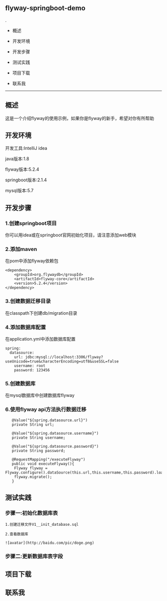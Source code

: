 ## flyway-springboot-demo
.
+ 概述
- 开发环境
+ 开发步骤
- 测试实践
+ 项目下载
- 联系我

***

## 概述
这是一个介绍flyway的使用示例，如果你是flyway的新手，希望对你有所帮助

## 开发环境
开发工具:IntelliJ idea

java版本:1.8

flyway版本:5.2.4

springboot版本:2.1.4

mysql版本:5.7

## 开发步骤
### 1.创建springboot项目
你可以用idea或在springboot官网初始化项目，请注意添加web模块
### 2.添加maven
在pom中添加flyway依赖包

~~~	
<dependency>
	<groupId>org.flywaydb</groupId>
	<artifactId>flyway-core</artifactId>
	<version>5.2.4</version>
</dependency>
~~~
  
### 3.创建数据迁移目录
在classpath下创建db/migration目录

### 4.添加数据库配置
在application.yml中添加数据库配置
~~~
spring:
  datasource:
    url: jdbc:mysql://localhost:3306/flyway?useUnicode=true&characterEncoding=utf8&useSSL=false
    username: root
    password: 123456
~~~

### 5.创建数据库
在mysql数据库中创建数据库flyway

### 6.使用flyway api方法执行数据迁移
~~~
   @Value("${spring.datasource.url}")
   private String url;

   @Value("${spring.datasource.username}")
   private String username;

   @Value("${spring.datasource.password}")
   private String password;

   @RequestMapping("/executeFlyway")
   public void executeFlyway(){
	Flyway flyway = Flyway.configure().dataSource(this.url,this.username,this.password).load();
	flyway.migrate();
   }
~~~

## 测试实践
 
### 步骤一:初始化数据库表
  	1.创建迁移文件V1__init_database.sql
	
	2.查看数据库
	
	![avatar](http://baidu.com/pic/doge.png)
  
### 步骤二:更新数据库表字段
  

## 项目下载

## 联系我
